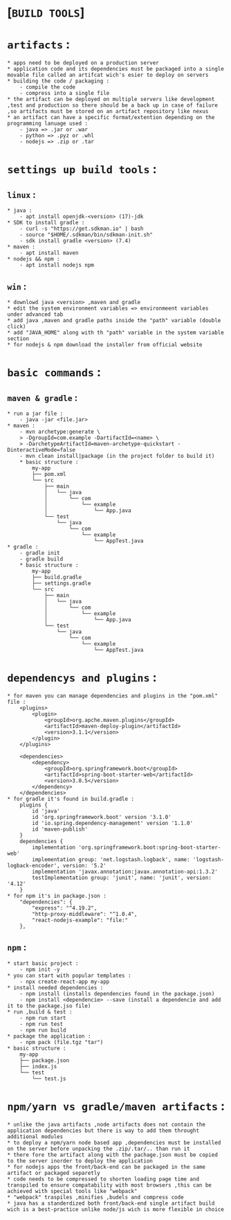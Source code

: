 #                           [`BUILD TOOLS`]

# `artifacts` :

    * apps need to be deployed on a production server 
    * application code and its dependencies must be packaged into a single movable file called an artifcat wich's esier to deploy on servers 
    * building the code / packaging :
        - compile the code
        - compress into a single file
    * the artifact can be deployed on multiple servers like development ,test and production so there should be a back up in case of failure ,so artifacts must be stored on an artifact repository like nexus
    * an artifact can have a specific format/extention depending on the programming lanuage used :
        - java => .jar or .war 
        - python => .pyz or .whl
        - nodejs => .zip or .tar

# `settings up build tools` :

## `linux` :

    * java :
		- apt install openjdk-<version> (17)-jdk
	* SDK to install gradle :
		- curl -s "https://get.sdkman.io" | bash
		- source "$HOME/.sdkman/bin/sdkman-init.sh"
		- sdk install gradle <version> (7.4)
    * maven :
        - apt install maven
    * nodejs && npm :
        - apt install nodejs npm

## `win` :

    * downlowd java <version> ,maven and gradle 
    * edit the system environment variables => environmeent variables under advanced tab 
    * add java ,maven and gradle paths inside the "path" variable (double click)
    * add "JAVA_HOME" along with th "path" variable in the system variable section
    * for nodejs & npm download the installer from official website 

# `basic commands` :

## `maven & gradle` :
    * run a jar file :
        - java -jar <file.jar>
    * maven :
        - mvn archetype:generate \
        > -DgroupId=com.example -DartifactId=<name> \ 
        > -DarchetypeArtifactId=maven-archetype-quickstart -DinteractiveMode=false
        - mvn clean install|package (in the project folder to build it)
        * basic structure :  
            my-app
            ├── pom.xml
            └── src
                ├── main
                │   └── java
                │       └── com
                │           └── example
                │               └── App.java
                └── test
                    └── java
                        └── com
                            └── example
                                └── AppTest.java
    * gradle :
        - gradle init
        - gradle build
        * basic structure :
            my-app
            ├── build.gradle
            ├── settings.gradle
            └── src
                ├── main
                │   └── java
                │       └── com
                │           └── example
                │               └── App.java
                └── test
                    └── java
                        └── com
                            └── example
                                └── AppTest.java

# `dependencys and plugins` :

    * for maven you can manage dependencies and plugins in the "pom.xml" file :
        <plugins>
            <plugin>
				<groupId>org.apche.maven.plugins</groupId>
				<artifactId>maven-deploy-plugin</artifactId>
				<version>3.1.1</version>
			</plugin>
        </plugins>

        <dependencies>
            <dependency>
                <groupId>org.springframework.boot</groupId>
                <artifactId>spring-boot-starter-web</artifactId>
                <version>3.0.5</version>
            </dependency>
        </dependencies>
    * for gradle it's found in build.gradle :
        plugins {
            id 'java'
            id 'org.springframework.boot' version '3.1.0'
            id 'io.spring.dependency-management' version '1.1.0'
            id 'maven-publish'
        }
        dependencies {
            implementation 'org.springframework.boot:spring-boot-starter-web'
            implementation group: 'net.logstash.logback', name: 'logstash-logback-encoder', version: '5.2'
            implementation 'javax.annotation:javax.annotation-api:1.3.2'
            testImplementation group: 'junit', name: 'junit', version: '4.12'
        }
    * for npm it's in package.json :
        "dependencies": {
            "express": "^4.19.2",
            "http-proxy-middleware": "^1.0.4",
            "react-nodejs-example": "file:"
        },      

## `npm` :
    
    * start basic project :
        - npm init -y 
    * you can start with popular templates :
        - npx create-react-app my-app
    * install needed dependencies :
        - npm install (installs dependencies found in the package.json)
        - npm install <dependencie> --save (install a dependencie and add it to the package.jso file)
    * run ,build & test :
        - npm run start
        - npm run test
        - npm run build
    * package the application :
        - npm pack (file.tgz "tar")
    * basic structure :
        my-app
        ├── package.json
        ├── index.js
        └── test
            └── test.js

# `npm/yarn vs gradle/maven artifacts` :

    * unlike the java artifacts ,node artifacts does not contain the application dependencies but there is way to add them throught additional modules
    * to deploy a npm/yarn node based app ,dependencies must be installed on the server before unpacking the .zip/.tar/.. than run it
    * there fore the artifact along with the pachage.json must be copied to the server inorder to deploy the application
    * for nodejs apps the front/back-end can be packaged in the same artifact or packaged separetly   
    * code needs to be compressed to shorten loading page time and transpiled to ensure compatability with most browsers ,this can be achieved with special tools like "webpack" 
    * "webpack" traspiles ,minifies ,budels and compress code
    * java has a standerdized both front/back-end single artifact build wich is a best-practice unlike node/js wich is more flexible in choice
